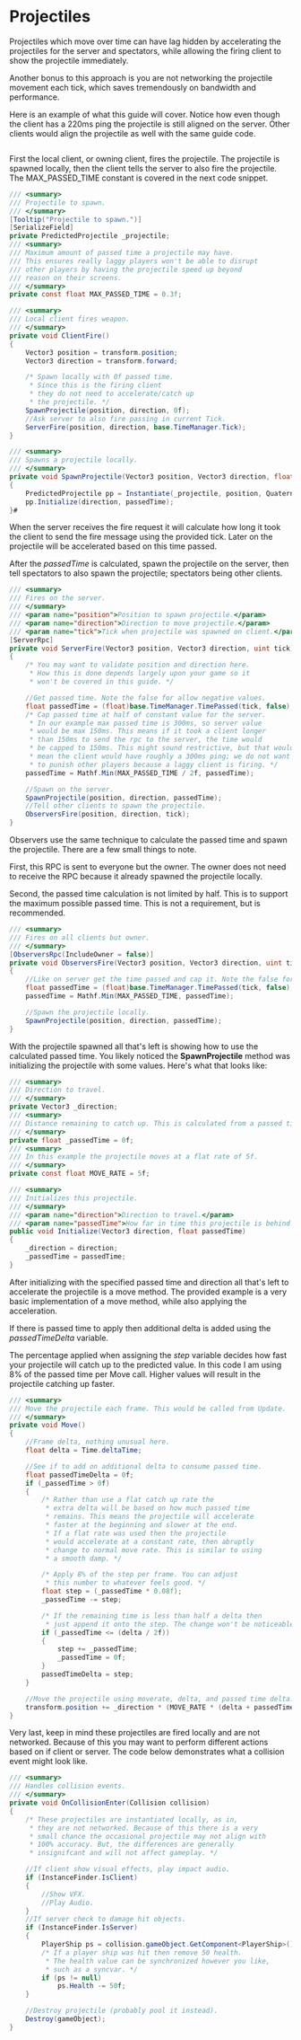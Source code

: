 # Projectiles

Projectiles which move over time can have lag hidden by accelerating the projectiles for the server and spectators, while allowing the firing client to show the projectile immediately.&#x20;

Another bonus to this approach is you are not networking the projectile movement each tick, which saves tremendously on bandwidth and performance.

Here is an example of what this guide will cover. Notice how even though the client has a 220ms ping the projectile is still aligned on the server. Other clients would align the projectile as well with the same guide code.

<figure><img src="../../../.gitbook/assets/PredictedProjectile_00.gif" alt=""><figcaption></figcaption></figure>

First the local client, or owning client, fires the projectile. The projectile is spawned locally, then the client tells the server to also fire the projectile. The MAX\_PASSED\_TIME constant is covered in the next code snippet.

```csharp
/// <summary>
/// Projectile to spawn.
/// </summary>
[Tooltip("Projectile to spawn.")]
[SerializeField]
private PredictedProjectile _projectile;
/// <summary>
/// Maximum amount of passed time a projectile may have.
/// This ensures really laggy players won't be able to disrupt
/// other players by having the projectile speed up beyond
/// reason on their screens.
/// </summary>
private const float MAX_PASSED_TIME = 0.3f;

/// <summary>
/// Local client fires weapon.
/// </summary>
private void ClientFire()
{
    Vector3 position = transform.position;
    Vector3 direction = transform.forward;

    /* Spawn locally with 0f passed time.
     * Since this is the firing client
     * they do not need to accelerate/catch up
     * the projectile. */
    SpawnProjectile(position, direction, 0f);
    //Ask server to also fire passing in current Tick.
    ServerFire(position, direction, base.TimeManager.Tick);
}

/// <summary>
/// Spawns a projectile locally.
/// </summary>
private void SpawnProjectile(Vector3 position, Vector3 direction, float passedTime)
{
    PredictedProjectile pp = Instantiate(_projectile, position, Quaternion.identity);
    pp.Initialize(direction, passedTime);
}#
```

When the server receives the fire request it will calculate how long it took the client to send the fire message using the provided tick. Later on the projectile will be accelerated based on this time passed.

After the _passedTime_ is calculated, spawn the projectile on the server, then tell spectators to also spawn the projectile; spectators being other clients.

```csharp
/// <summary>
/// Fires on the server.
/// </summary>
/// <param name="position">Position to spawn projectile.</param>
/// <param name="direction">Direction to move projectile.</param>
/// <param name="tick">Tick when projectile was spawned on client.</param>
[ServerRpc]
private void ServerFire(Vector3 position, Vector3 direction, uint tick)
{
    /* You may want to validate position and direction here.
     * How this is done depends largely upon your game so it
     * won't be covered in this guide. */

    //Get passed time. Note the false for allow negative values.
    float passedTime = (float)base.TimeManager.TimePassed(tick, false);
    /* Cap passed time at half of constant value for the server.
     * In our example max passed time is 300ms, so server value
     * would be max 150ms. This means if it took a client longer
     * than 150ms to send the rpc to the server, the time would
     * be capped to 150ms. This might sound restrictive, but that would
     * mean the client would have roughly a 300ms ping; we do not want
     * to punish other players because a laggy client is firing. */
    passedTime = Mathf.Min(MAX_PASSED_TIME / 2f, passedTime);

    //Spawn on the server.
    SpawnProjectile(position, direction, passedTime);
    //Tell other clients to spawn the projectile.
    ObserversFire(position, direction, tick);
}
```

Observers use the same technique to calculate the passed time and spawn the projectile. There are a few small things to note.

First, this RPC is sent to everyone but the owner. The owner does not need to receive the RPC because it already spawned the projectile locally.

Second, the passed time calculation is not limited by half. This is to support the maximum possible passed time. This is not a requirement, but is recommended.

```csharp
/// <summary>
/// Fires on all clients but owner.
/// </summary>
[ObserversRpc(IncludeOwner = false)]
private void ObserversFire(Vector3 position, Vector3 direction, uint tick)
{
    //Like on server get the time passed and cap it. Note the false for allow negative values.
    float passedTime = (float)base.TimeManager.TimePassed(tick, false);
    passedTime = Mathf.Min(MAX_PASSED_TIME, passedTime);

    //Spawn the projectile locally.
    SpawnProjectile(position, direction, passedTime);
}
```

With the projectile spawned all that's left is showing how to use the calculated passed time. You likely noticed the **SpawnProjectile** method was initializing the projectile with some values. Here's what that looks like:

```csharp
/// <summary>
/// Direction to travel.
/// </summary>
private Vector3 _direction;
/// <summary>
/// Distance remaining to catch up. This is calculated from a passed time and move rate.
/// </summary>
private float _passedTime = 0f;
/// <summary>
/// In this example the projectile moves at a flat rate of 5f.
/// </summary>
private const float MOVE_RATE = 5f;

/// <summary>
/// Initializes this projectile.
/// </summary>
/// <param name="direction">Direction to travel.</param>
/// <param name="passedTime">How far in time this projectile is behind te prediction.</param>
public void Initialize(Vector3 direction, float passedTime)
{
    _direction = direction;
    _passedTime = passedTime;
}
```

After initializing with the specified passed time and direction all that's left to accelerate the projectile is a move method. The provided example is a very basic implementation of a move method, while also applying the acceleration.

If there is passed time to apply then additional delta is added using the _passedTimeDelta_ variable.

The percentage applied when assigning the _step_ variable decides how fast your projectile will catch up to the predicted value. In this code I am using 8% of the passed time per Move call. Higher values will result in the projectile catching up faster.

```csharp
/// <summary>
/// Move the projectile each frame. This would be called from Update.
/// </summary>
private void Move()
{
    //Frame delta, nothing unusual here.
    float delta = Time.deltaTime;

    //See if to add on additional delta to consume passed time.
    float passedTimeDelta = 0f;
    if (_passedTime > 0f)
    {
        /* Rather than use a flat catch up rate the
         * extra delta will be based on how much passed time
         * remains. This means the projectile will accelerate
         * faster at the beginning and slower at the end.
         * If a flat rate was used then the projectile
         * would accelerate at a constant rate, then abruptly
         * change to normal move rate. This is similar to using
         * a smooth damp. */

        /* Apply 8% of the step per frame. You can adjust
         * this number to whatever feels good. */
        float step = (_passedTime * 0.08f);
        _passedTime -= step;

        /* If the remaining time is less than half a delta then
         * just append it onto the step. The change won't be noticeable. */
        if (_passedTime <= (delta / 2f))
        {
            step += _passedTime;
            _passedTime = 0f;
        }
        passedTimeDelta = step;
    }

    //Move the projectile using moverate, delta, and passed time delta.
    transform.position += _direction * (MOVE_RATE * (delta + passedTimeDelta));
}
```

Very last, keep in mind these projectiles are fired locally and are not networked. Because of this you may want to perform different actions based on if client or server.  The code below demonstrates what a collision event might look like.

```csharp
/// <summary>
/// Handles collision events.
/// </summary>
private void OnCollisionEnter(Collision collision)
{
    /* These projectiles are instantiated locally, as in,
     * they are not networked. Because of this there is a very
     * small chance the occasional projectile may not align with
     * 100% accuracy. But, the differences are generally
     * insignifcant and will not affect gameplay. */

    //If client show visual effects, play impact audio.
    if (InstanceFinder.IsClient)
    {
        //Show VFX.
        //Play Audio.
    }
    //If server check to damage hit objects.
    if (InstanceFinder.IsServer)
    {
        PlayerShip ps = collision.gameObject.GetComponent<PlayerShip>();
        /* If a player ship was hit then remove 50 health.
         * The health value can be synchronized however you like,
         * such as a syncvar. */
        if (ps != null)
            ps.Health -= 50f;
    }

    //Destroy projectile (probably pool it instead).
    Destroy(gameObject);
}
```
